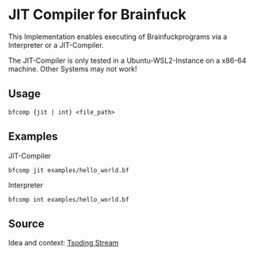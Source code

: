 # JIT Compiler for Brainfuck

This Implementation enables executing of Brainfuckprograms via a Interpreter or a JIT-Compiler.

The JIT-Compiler is only tested in a Ubuntu-WSL2-Instance on a x86-64 machine.
Other Systems may not work!

## Usage

```console
bfcomp {jit | int} <file_path> 
```

## Examples

JIT-Compiler

```console
bfcomp jit examples/hello_world.bf
```

Interpreter

```console
bfcomp int examples/hello_world.bf
```

## Source

Idea and context: [Tsoding Stream](https://www.youtube.com/watch?v=mbFY3Rwv7XM)
